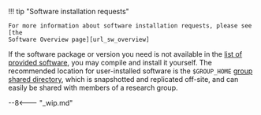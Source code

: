 !!! tip "Software installation requests"

    For more information about software installation requests, please see [the
    Software Overview page][url_sw_overview]

If the software package or version you need is not available in the [list of
provided software][url_sw_list], you may compile and install it yourself. The
recommended location for user-installed software is the
`$GROUP_HOME` [group shared directory][url_grp_home], which is snapshotted and
replicated off-site, and can easily be shared with members of a research group.

--8<--- "_wip.md"

[comment]: #  (TODO: info about compilers, prefix, cmake, `system` module category, custom modules)


[comment]: #  (link URLs -----------------------------------------------------)

[url_sw_overview]:  /docs/software/
[url_sw_list]:      /docs/software/list
[url_grp_home]:     /docs/storage/filesystems/#group_home
